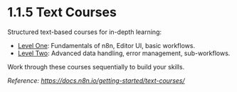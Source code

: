 # 1.1.5 Text Courses

Structured text-based courses for in-depth learning:

- [Level One](1.1.5.1_Level_one/README.md): Fundamentals of n8n, Editor UI, basic workflows.
- [Level Two](1.1.5.2_Level_two/README.md): Advanced data handling, error management, sub-workflows.

Work through these courses sequentially to build your skills.

_Reference: https://docs.n8n.io/getting-started/text-courses/_ 